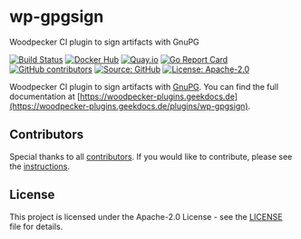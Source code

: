 # wp-gpgsign

Woodpecker CI plugin to sign artifacts with GnuPG

[![Build Status](https://ci.thegeeklab.de/api/badges/thegeeklab/wp-gpgsign/status.svg)](https://ci.thegeeklab.de/repos/thegeeklab/wp-gpgsign)
[![Docker Hub](https://img.shields.io/badge/dockerhub-latest-blue.svg?logo=docker&logoColor=white)](https://hub.docker.com/r/thegeeklab/wp-gpgsign)
[![Quay.io](https://img.shields.io/badge/quay-latest-blue.svg?logo=docker&logoColor=white)](https://quay.io/repository/thegeeklab/wp-gpgsign)
[![Go Report Card](https://goreportcard.com/badge/github.com/thegeeklab/wp-gpgsign)](https://goreportcard.com/report/github.com/thegeeklab/wp-gpgsign)
[![GitHub contributors](https://img.shields.io/github/contributors/thegeeklab/wp-gpgsign)](https://github.com/thegeeklab/wp-gpgsign/graphs/contributors)
[![Source: GitHub](https://img.shields.io/badge/source-github-blue.svg?logo=github&logoColor=white)](https://github.com/thegeeklab/wp-gpgsign)
[![License: Apache-2.0](https://img.shields.io/github/license/thegeeklab/wp-gpgsign)](https://github.com/thegeeklab/wp-gpgsign/blob/main/LICENSE)

Woodpecker CI plugin to sign artifacts with [GnuPG](https://gnupg.org/). You can find the full documentation at [https://woodpecker-plugins.geekdocs.de](https://woodpecker-plugins.geekdocs.de/plugins/wp-gpgsign).

## Contributors

Special thanks to all [contributors](https://github.com/thegeeklab/wp-gpgsign/graphs/contributors). If you would like to contribute, please see the [instructions](https://github.com/thegeeklab/wp-gpgsign/blob/main/CONTRIBUTING.md).

## License

This project is licensed under the Apache-2.0 License - see the [LICENSE](https://github.com/thegeeklab/wp-gpgsign/blob/main/LICENSE) file for details.

